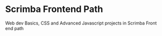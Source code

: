 # Scrimba Frontend Path
Web dev Basics, CSS and Advanced Javascript projects in Scrimba Front end path
